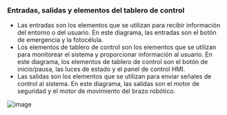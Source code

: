 ### Entradas, salidas y elementos del tablero de control

- Las entradas son los elementos que se utilizan para recibir información del entorno o del usuario. En este diagrama, las entradas son el botón de emergencia y la fotocélula.
- Los elementos de tablero de control son los elementos que se utilizan para monitorear el sistema y proporcionar información al usuario. En este diagrama, los elementos de tablero de control son el botón de inicio/pausa, las luces de estado y el panel de control HMI.
- Las salidas son los elementos que se utilizan para enviar señales de control al sistema. En este diagrama, las salidas son el motor de seguridad y el motor de movimiento del brazo robótico.

![image](https://user-images.githubusercontent.com/52173621/233764154-1862363f-cf7f-46d8-9bae-013202487cdb.png)
